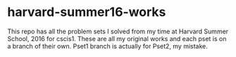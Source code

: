 # harvard-summer16-works

This repo has all the problem sets I solved from my time at Harvard Summer School, 2016 for cscis1. These are all my original works and each pset is on a branch of their own. Pset1 branch is actually for Pset2, my mistake.
